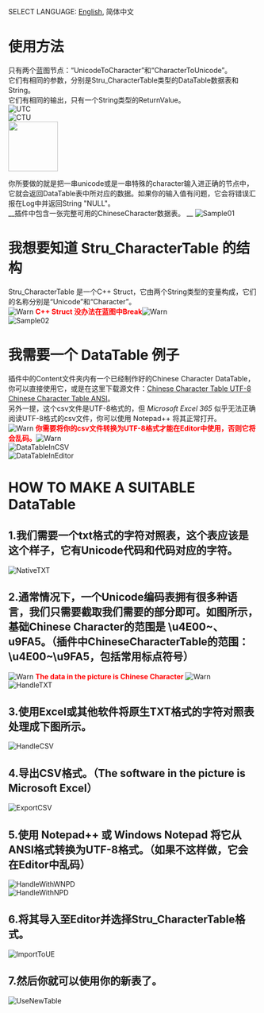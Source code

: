 SELECT LANGUAGE: [English](Readme.md), 简体中文
  
  
# 使用方法
只有两个蓝图节点：“UnicodeToCharacter”和“CharacterToUnicode”。  
它们有相同的参数，分别是Stru_CharacterTable类型的DataTable数据表和String。  
它们有相同的输出，只有一个String类型的ReturnValue。  
![UTC](Resource/UnicodeToCharacter.png)  
![CTU](Resource/CharacterToUnicode.png)  
<img src="Resource/CharacterToUnicode.png" width="100px">
  
你所要做的就是把一串unicode或是一串特殊的character输入进正确的节点中，它就会返回DataTable表中所对应的数据。如果你的输入值有问题，它会将错误汇报在Log中并返回String "NULL"。  
__插件中包含一张完整可用的ChineseCharacter数据表。  __
![Sample01](Resource/Sample01.png)  
  
  
  
  
# 我想要知道 Stru_CharacterTable 的结构
Stru_CharacterTable 是一个C++ Struct，它由两个String类型的变量构成，它们的名称分别是“Unicode”和“Character”。  
![Warn](Resource/Warn.png)<font color='red'> __C++ Struct 没办法在蓝图中Break__</font>![Warn](Resource/Warn.png)  
![Sample02](Resource/Sample_Stru.png)  
  
  
  
  
# 我需要一个 DataTable 例子
插件中的Content文件夹内有一个已经制作好的Chinese Character DataTable，你可以直接使用它，或是在这里下载源文件：[Chinese Character Table UTF-8](Resource/ChineseCharacterTable_UTF8.csv) [Chinese Character Table ANSI](Resource/ChineseCharacterTable_ANSI.csv)。  
另外一提，这个csv文件是UTF-8格式的，但 _Microsoft_ _Excel_ _365_ 似乎无法正确阅读UTF-8格式的csv文件，你可以使用 Notepad++ 将其正常打开。  
![Warn](Resource/Warn.png)<font color='red'> __你需要将你的csv文件转换为UTF-8格式才能在Editor中使用，否则它将会乱码。__</font>![Warn](Resource/Warn.png)  
![DataTableInCSV](Resource/Sample_DataTable_CSV.png)  
![DataTableInEditor](Resource/Sample_DataTable.png)  
  
  
  
  
# HOW TO MAKE A SUITABLE DataTable
  
## 1.我们需要一个txt格式的字符对照表，这个表应该是这个样子，它有Unicode代码和代码对应的字符。  
![NativeTXT](Resource/NativeTXT.png)  
  
## 2.通常情况下，一个Unicode编码表拥有很多种语言，我们只需要截取我们需要的部分即可。如图所示，基础Chinese Character的范围是 \u4E00~、u9FA5。（插件中ChineseCharacterTable的范围：\u4E00~\u9FA5，包括常用标点符号）  
![Warn](Resource/Warn.png)<font color='red'>  __The data in the picture is Chinese Character__ </font>![Warn](Resource/Warn.png)  
![HandleTXT](Resource/HandleTXT.png)  
  
## 3.使用Excel或其他软件将原生TXT格式的字符对照表处理成下图所示。  
![HandleCSV](Resource/HandleCSV.png)  
  
## 4.导出CSV格式。（The software in the picture is Microsoft Excel）  
![ExportCSV](Resource/ExportCSV.png)  
  
## 5.使用 Notepad++ 或 Windows Notepad 将它从ANSI格式转换为UTF-8格式。（如果不这样做，它会在Editor中乱码）  
![HandleWithWNPD](Resource/HandleWithWNPD.png)  
![HandleWithNPD](Resource/HandleWithNPD.png)  
  
## 6.将其导入至Editor并选择Stru_CharacterTable格式。  
![ImportToUE](Resource/ImportToUE.png)  
  
## 7.然后你就可以使用你的新表了。  
![UseNewTable](Resource/UseNewTable.png)  
